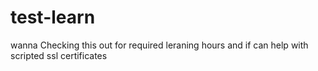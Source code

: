 # test-learn
wanna
Checking this out for required leraning hours and if can help with scripted ssl certificates
